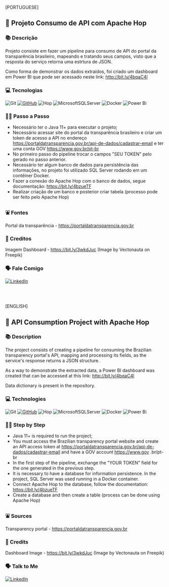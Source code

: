 
[PORTUGUESE]

## 🚀 Projeto Consumo de API com Apache Hop

### 📚 Descrição

Projeto consiste em fazer um pipeline para consumo de API do portal da transparência brasileiro, mapeando e tratando seus campos, visto que a resposta do serviço retorna uma estrtura de JSON.

Como forma de demonstrar os dados extraídos, foi criado um dashboard em Power BI que pode ser acessado neste link: http://bit.ly/4bqaC4l

### 💻 Tecnologias

![Git](https://img.shields.io/badge/GIT-E44C30?style=for-the-badge&logo=git&logoColor=white) [![GitHub](https://img.shields.io/badge/GitHub-100000?style=for-the-badge&logo=github&logoColor=white)](https://github.com/rafael-r-amancio) ![Hop](https://img.shields.io/badge/Hop-white?style=for-the-badge&logo=hop&logoColor=blue) ![MicrosoftSQLServer](https://img.shields.io/badge/Microsoft%20SQL%20Server-CC2927?style=for-the-badge&logo=microsoft%20sql%20server&logoColor=white) ![Docker](https://img.shields.io/badge/docker-%230db7ed.svg?style=for-the-badge&logo=docker&logoColor=white) ![Power Bi](https://img.shields.io/badge/power_bi-F2C811?style=for-the-badge&logo=powerbi&logoColor=black)

### 🚶‍♀️ Passo a Passo

- Necessário ter o Java 11+ para executar o projeto;
- Necessário acessar site do portal da transparência brasileiro e criar um token de acesso a API no endereço https://portaldatransparencia.gov.br/api-de-dados/cadastrar-email e ter uma conta GOV https://www.gov.br/pt-br
- No primeiro passo do pipeline trocar o campos "SEU TOKEN" pelo gerado no passo anterior.
- Necessário ter algum banco de dados para persistência das informações, no projeto foi utilizado SQL Server rodando em um contêiner Docker.
- Fazer a conexão do Apache Hop com o banco de dados, segue documentação: https://bit.ly/4bzueTF
- Realizar criação de um banco e posterior criar tabela (processo pode ser feito pelo Apache Hop)

### ⛲ Fontes

Portal da transparência - https://portaldatransparencia.gov.br

### 💱 Creditos

Imagem Dashboard - https://bit.ly/3wkdJuc (Image by Vectonauta on Freepik)

### 🗣 Fale Comigo

[![LinkedIn](https://img.shields.io/badge/linkedin-%230077B5.svg?style=for-the-badge&logo=linkedin&logoColor=white)](https://www.linkedin.com/in/rafael-ribeiro-amancio/)

<br><br>

[ENGLISH]

## 🚀 API Consumption Project with Apache Hop

### 📚 Description

The project consists of creating a pipeline for consuming the Brazilian transparency portal's API, mapping and processing its fields, as the service's response returns a JSON structure.

As a way to demonstrate the extracted data, a Power BI dashboard was created that can be accessed at this link: http://bit.ly/4bqaC4l

Data dictionary is present in the repository.

### 💻 Technologies

![Git](https://img.shields.io/badge/GIT-E44C30?style=for-the-badge&logo=git&logoColor=white) [![GitHub](https://img.shields.io/badge/GitHub-100000?style=for-the-badge&logo=github&logoColor=white)](https://github.com/rafael-r-amancio) ![Hop](https://img.shields.io/badge/Hop-white?style=for-the-badge&logo=hop&logoColor=blue) ![MicrosoftSQLServer](https://img.shields.io/badge/Microsoft%20SQL%20Server-CC2927?style=for-the-badge&logo=microsoft%20sql%20server&logoColor=white) ![Docker](https://img.shields.io/badge/docker-%230db7ed.svg?style=for-the-badge&logo=docker&logoColor=white) ![Power Bi](https://img.shields.io/badge/power_bi-F2C811?style=for-the-badge&logo=powerbi&logoColor=black)

### 🚶‍♀️ Step by Step

- Java 11+ is required to run the project;
- You must access the Brazilian transparency portal website and create an API access token at https://portaldatransparencia.gov.br/api-de-dados/cadastrar-email and have a GOV account https://www.gov .br/pt-br
- In the first step of the pipeline, exchange the "YOUR TOKEN" field for the one generated in the previous step.
- It is necessary to have a database for information persistence. In the project, SQL Server was used running in a Docker container.
- Connect Apache Hop to the database, follow the documentation: https://bit.ly/4bzueTF
- Create a database and then create a table (process can be done using Apache Hop)

### ⛲ Sources

Transparency portal - https://portaldatransparencia.gov.br

### 💱 Credits

Dashboard Image - https://bit.ly/3wkdJuc (Image by Vectonauta on Freepik)

### 🗣 Talk to Me

[![LinkedIn](https://img.shields.io/badge/linkedin-%230077B5.svg?style=for-the-badge&logo=linkedin&logoColor=white)](https://www.linkedin.com/in/rafael-ribeiro-amancio/)

